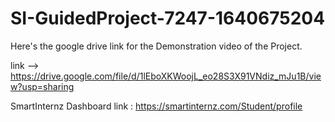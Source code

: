 # SI-GuidedProject-7247-1640675204

Here's the google drive link for the Demonstration video of the Project.

link -->  https://drive.google.com/file/d/1lEboXKWoojL_eo28S3X91VNdiz_mJu1B/view?usp=sharing 

SmartInternz Dashboard link : https://smartinternz.com/Student/profile
